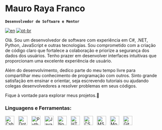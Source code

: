 # Mauro Raya Franco

**`Desenvolvedor de Software e Mentor`**

[![en](https://img.shields.io/badge/lang-en-red.svg)](https://github.com/MauroRaya/MauroRaya/blob/main/README.md)
[![pt-br](https://img.shields.io/badge/lang-pt--br-green.svg)](https://github.com/MauroRaya/MauroRaya/blob/main/README.pt-br.md)

Olá. Sou um desenvolvedor de software com experiência em C#, .NET, Python, JavaScript e outras tecnologias. Sou comprometido com a criação de código claro que fortalece a colaboração e priorize a segurança dos dados dos usuários. Tenho prazer em desenvolver interfaces intuitivas que proporcionam uma excelente experiência de usuário.

Além do desenvolvimento, dedico parte do meu tempo livre para compartilhar meu conhecimento de programação com outros. Sinto grande satisfação em ensinar e orientar, seja escrevendo tutoriais ou ajudando colegas desenvolvedores a resolver problemas em seus códigos.

Fique à vontade para explorar meus projetos.👋

<h3 align="left">Linguagens e Ferramentas:</h3>
<p align="left">
<img align="left" alt="Csharp" width="30px" style="padding-right:10px;" src="https://cdn.jsdelivr.net/gh/devicons/devicon@latest/icons/csharp/csharp-original.svg" />
<img align="left" alt="Dotnet" width="30px" style="padding-right:10px;" src="https://cdn.jsdelivr.net/gh/devicons/devicon@latest/icons/dotnetcore/dotnetcore-original.svg" />
<img align="left" alt="Python" width="30px" style="padding-right:10px;" src="https://cdn.jsdelivr.net/gh/devicons/devicon@latest/icons/python/python-original.svg" />
<img align="left" alt="JavaScript" width="30px" style="padding-right:10px;" src="https://cdn.jsdelivr.net/gh/devicons/devicon@latest/icons/javascript/javascript-original.svg" />
<img align="left" alt="Node" width="30px" style="padding-right:10px;" src="https://cdn.jsdelivr.net/gh/devicons/devicon@latest/icons/nodejs/nodejs-original.svg" />        
<img align="left" alt="HTML" width="30px" style="padding-right:10px;" src="https://cdn.jsdelivr.net/gh/devicons/devicon@latest/icons/html5/html5-original.svg" />
<img align="left" alt="CSS" width="30px" style="padding-right:10px;" src="https://cdn.jsdelivr.net/gh/devicons/devicon@latest/icons/css3/css3-original.svg" />
<img align="left" alt="MS SQL Server" width="30px" style="padding-right:10px;" src="https://cdn.jsdelivr.net/gh/devicons/devicon@latest/icons/microsoftsqlserver/microsoftsqlserver-original.svg" />
<img align="left" alt="MongoDB" width="30px" style="padding-right:10px;" src="https://cdn.jsdelivr.net/gh/devicons/devicon@latest/icons/mongodb/mongodb-original.svg" />
<img align="left" alt="Git" width="30px" style="padding-right:10px;" src="https://cdn.jsdelivr.net/gh/devicons/devicon@latest/icons/git/git-original.svg" />
</p>
